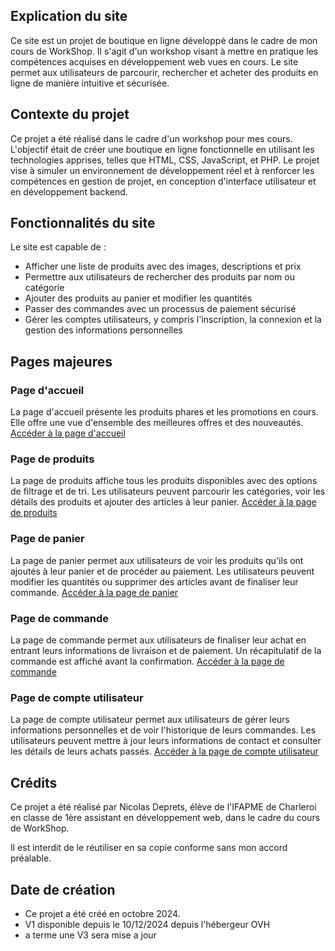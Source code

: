## Explication du site
Ce site est un projet de boutique en ligne développé dans le cadre de mon cours de WorkShop. Il s'agit d'un workshop visant à mettre en pratique les compétences acquises en développement web vues en cours. Le site permet aux utilisateurs de parcourir, rechercher et acheter des produits en ligne de manière intuitive et sécurisée.

## Contexte du projet
Ce projet a été réalisé dans le cadre d'un workshop pour mes cours. L'objectif était de créer une boutique en ligne fonctionnelle en utilisant les technologies apprises, telles que HTML, CSS, JavaScript, et PHP. Le projet vise à simuler un environnement de développement réel et à renforcer les compétences en gestion de projet, en conception d'interface utilisateur et en développement backend.

## Fonctionnalités du site
Le site est capable de :
- Afficher une liste de produits avec des images, descriptions et prix
- Permettre aux utilisateurs de rechercher des produits par nom ou catégorie
- Ajouter des produits au panier et modifier les quantités
- Passer des commandes avec un processus de paiement sécurisé
- Gérer les comptes utilisateurs, y compris l'inscription, la connexion et la gestion des informations personnelles

## Pages majeures
### Page d'accueil
La page d'accueil présente les produits phares et les promotions en cours. Elle offre une vue d'ensemble des meilleures offres et des nouveautés.
[Accéder à la page d'accueil](http://www.nicolas.valomazone.store/index.php)

### Page de produits
La page de produits affiche tous les produits disponibles avec des options de filtrage et de tri. Les utilisateurs peuvent parcourir les catégories, voir les détails des produits et ajouter des articles à leur panier.
[Accéder à la page de produits](http://www.nicolas.valomazone.store/products.php)

### Page de panier
La page de panier permet aux utilisateurs de voir les produits qu'ils ont ajoutés à leur panier et de procéder au paiement. Les utilisateurs peuvent modifier les quantités ou supprimer des articles avant de finaliser leur commande.
[Accéder à la page de panier](http://www.nicolas.valomazone.store/cart.php)

### Page de commande
La page de commande permet aux utilisateurs de finaliser leur achat en entrant leurs informations de livraison et de paiement. Un récapitulatif de la commande est affiché avant la confirmation.
[Accéder à la page de commande](http://www.nicolas.valomazone.store/checkout.php)

### Page de compte utilisateur
La page de compte utilisateur permet aux utilisateurs de gérer leurs informations personnelles et de voir l'historique de leurs commandes. Les utilisateurs peuvent mettre à jour leurs informations de contact et consulter les détails de leurs achats passés.
[Accéder à la page de compte utilisateur](http://www.nicolas.valomazone.store/account.php)

## Crédits
Ce projet a été réalisé par Nicolas Deprets, élève de l'IFAPME de Charleroi en classe de 1ère assistant en développement web, dans le cadre du cours de WorkShop.

Il est interdit de le réutiliser en sa copie conforme sans mon accord préalable.

## Date de création
- Ce projet a été créé en octobre 2024.
- V1 disponible depuis le 10/12/2024 depuis l'hébergeur OVH
- a terme une V3 sera mise a jour